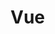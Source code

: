<!--
 * @Descripttion:
 * @version:
 * @Author: 阿鸿
 * @Date: 2022-07-14 17:06:36
 * @LastEditors: 阿鸿
 * @LastEditTime: 2022-07-14 17:09:45
-->

# Vue
